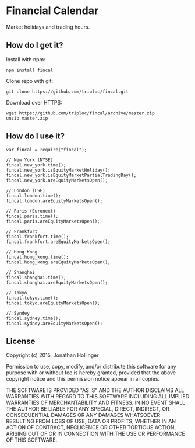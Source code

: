 # Financial Calendar

Market holidays and trading hours.

## How do I get it?

Install with npm:

    npm install fincal

Clone repo with git:

    git clone https://github.com/triploc/fincal.git

Download over HTTPS:

    wget https://github.com/triploc/fincal/archive/master.zip
    unzip master.zip

## How do I use it?

    var fincal = require("fincal");
    
    // New York (NYSE)
    fincal.new_york.time();
    fincal.new_york.isEquityMarketHoliday();
    fincal.new_york.isEquityMarketPartialTradingDay();
    fincal.new_york.areEquityMarketsOpen();
    
    // London (LSE)
    fincal.london.time();
    fincal.london.areEquityMarketsOpen();
    
    // Paris (Euronext)
    fincal.paris.time();
    fincal.paris.areEquityMarketsOpen();
    
    // Frankfurt
    fincal.frankfurt.time();
    fincal.frankfurt.areEquityMarketsOpen();
    
    // Hong Kong
    fincal.hong_kong.time();
    fincal.hong_kong.areEquityMarketsOpen();
    
    // Shanghai
    fincal.shanghai.time();
    fincal.shanghai.areEquityMarketsOpen();
    
    // Tokyo
    fincal.tokyo.time();
    fincal.tokyo.areEquityMarketsOpen();
    
    // Syndey
    fincal.sydney.time();
    fincal.sydney.areEquityMarketsOpen();

## License

Copyright (c) 2015, Jonathan Hollinger

Permission to use, copy, modify, and/or distribute this software for any purpose with or without fee is hereby granted, provided that the above copyright notice and this permission notice appear in all copies.

THE SOFTWARE IS PROVIDED "AS IS" AND THE AUTHOR DISCLAIMS ALL WARRANTIES WITH REGARD TO THIS SOFTWARE INCLUDING ALL IMPLIED WARRANTIES OF MERCHANTABILITY AND FITNESS. IN NO EVENT SHALL THE AUTHOR BE LIABLE FOR ANY SPECIAL, DIRECT, INDIRECT, OR CONSEQUENTIAL DAMAGES OR ANY DAMAGES WHATSOEVER RESULTING FROM LOSS OF USE, DATA OR PROFITS, WHETHER IN AN ACTION OF CONTRACT, NEGLIGENCE OR OTHER TORTIOUS ACTION, ARISING OUT OF OR IN CONNECTION WITH THE USE OR PERFORMANCE OF THIS SOFTWARE.